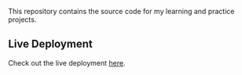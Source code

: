 

This repository contains the source code for my learning and practice projects.

## Live Deployment
Check out the live deployment [here](https://angietune.github.io/Study-Projects/Portfolio/).

